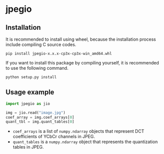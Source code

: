 # jpegio

## Installation

It is recommended to install using wheel, because the installation process include compiling C source codes.  
```
pip install jpegio-x.x.x-cp3x-cp3x-win_amd64.whl
```

If you want to install this package by compiling yourself, it is recommended to use the following command.
 
```
python setup.py install
```

## Usage example

```python
import jpegio as jio

img = jio.read("image.jpg")
coef_array = img.coef_arrays[0]  
quant_tbl = img.quant_tables[0]  
```

- `coef_arrays` is a list of `numpy.ndarray` objects that represent DCT coefficients of YCbCr channels in JPEG.
- `quant_tables` is a `numpy.ndarray` object that represents the quantization tables in JPEG.

